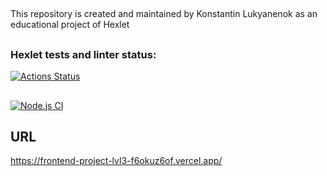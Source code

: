 ##
This repository is created and maintained by Konstantin Lukyanenok as an educational project of Hexlet

##
### Hexlet tests and linter status:
[![Actions Status](https://github.com/loukianen/frontend-project-lvl3/workflows/hexlet-check/badge.svg)](https://github.com/loukianen/frontend-project-lvl3/actions)

##
[![Node.js CI](https://github.com/loukianen/frontend-project-lvl3/workflows/Node.js%20CI/badge.svg)](https://github.com/loukianen/frontend-project-lvl3/actions)

## URL
https://frontend-project-lvl3-f6okuz6of.vercel.app/